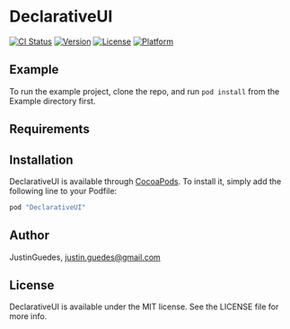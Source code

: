 # DeclarativeUI

[![CI Status](http://img.shields.io/travis/JustinGuedes/DeclarativeUI.svg?style=flat)](https://travis-ci.org/JustinGuedes/DeclarativeUI)
[![Version](https://img.shields.io/cocoapods/v/DeclarativeUI.svg?style=flat)](http://cocoapods.org/pods/DeclarativeUI)
[![License](https://img.shields.io/cocoapods/l/DeclarativeUI.svg?style=flat)](http://cocoapods.org/pods/DeclarativeUI)
[![Platform](https://img.shields.io/cocoapods/p/DeclarativeUI.svg?style=flat)](http://cocoapods.org/pods/DeclarativeUI)

## Example

To run the example project, clone the repo, and run `pod install` from the Example directory first.

## Requirements

## Installation

DeclarativeUI is available through [CocoaPods](http://cocoapods.org). To install
it, simply add the following line to your Podfile:

```ruby
pod "DeclarativeUI"
```

## Author

JustinGuedes, justin.guedes@gmail.com

## License

DeclarativeUI is available under the MIT license. See the LICENSE file for more info.
